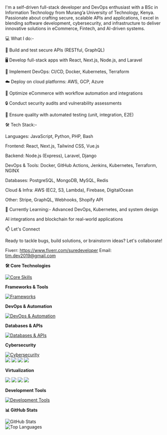 I'm a self-driven full-stack developer and DevOps enthusiast with a BSc in Information Technology from Murang’a University of Technology, Kenya. Passionate about crafting secure, scalable APIs and applications, I excel in blending software development, cybersecurity, and infrastructure to deliver innovative solutions in eCommerce, Fintech, and AI-driven systems.


💻 What I do:-

🔧 Build and test secure APIs (RESTful, GraphQL)

🖥️ Develop full-stack apps with React, Next.js, Node.js, and Laravel

🚀 Implement DevOps: CI/CD, Docker, Kubernetes, Terraform

☁️ Deploy on cloud platforms: AWS, GCP, Azure

🛒 Optimize eCommerce with workflow automation and integrations

🔒 Conduct security audits and vulnerability assessments

🧪 Ensure quality with automated testing (unit, integration, E2E)



🛠️ Tech Stack:-

Languages: JavaScript, Python, PHP, Bash

Frontend: React, Next.js, Tailwind CSS, Vue.js

Backend: Node.js (Express), Laravel, Django

DevOps & Tools: Docker, GitHub Actions, Jenkins, Kubernetes, Terraform, NGINX

Databases: PostgreSQL, MongoDB, MySQL, Redis

Cloud & Infra: AWS (EC2, S3, Lambda), Firebase, DigitalOcean

Other: Stripe, GraphQL, Webhooks, Shopify API



🌱 Currently Learning:-
Advanced DevOps, Kubernetes, and system design

AI integrations and blockchain for real-world applications



📫 Let's Connect

Ready to tackle bugs, build solutions, or brainstorm ideas? Let's collaborate!

Fiverr: https://www.fiverr.com/suredeveloper
Email: tim.dev2019@gmail.com

**🛠️ Core Technologies**

[![Core Skills](https://skillicons.dev/icons?i=js,python,php,bash,react,nextjs,tailwind,vue,nodejs,laravel,django,flutter)](https://skillicons.dev)

**Frameworks & Tools**

[![Frameworks](https://skillicons.dev/icons?i=redux,express,nuxtjs,sass,graphql,postman,composer,shopify)](https://skillicons.dev)

**DevOps & Automation**

[![DevOps & Automation](https://skillicons.dev/icons?i=docker,kubernetes,terraform,jenkins,aws,gcp,azure,githubactions,ansible,prometheus,grafana)](https://skillicons.dev)

**Databases & APIs**

[![Databases & APIs](https://skillicons.dev/icons?i=postgres,mongodb,mysql,redis,firebase,stripe)](https://skillicons.dev)

**Cybersecurity**

[![Cybersecurity](https://skillicons.dev/icons?i=linux)](https://skillicons.dev)  
<img src="https://img.shields.io/badge/Burp%20Suite-FF5733?style=flat&logo=burpsuite&logoColor=white"/> 
<img src="https://img.shields.io/badge/Wireshark-1679A7?style=flat&logo=wireshark&logoColor=white"/> 
<img src="https://img.shields.io/badge/Kali%20Linux-557C94?style=flat&logo=kali-linux&logoColor=white"/> 
<img src="https://img.shields.io/badge/Metasploit-000000?style=flat&logo=metasploit&logoColor=red"/>

**Virtualization**

<img src="https://img.shields.io/badge/Proxmox-E57000?style=flat&logo=proxmox&logoColor=black"/> 
<img src="https://img.shields.io/badge/VMware-607078?style=flat&logo=vmware&logoColor=white"/> 
<img src="https://img.shields.io/badge/VirtualBox-183A61?style=flat&logo=virtualbox&logoColor=white"/> 
<img src="https://img.shields.io/badge/Hyper--V-0078D6?style=flat&logo=microsoft&logoColor=white"/>

**Development Tools**

[![Development Tools](https://skillicons.dev/icons?i=vscode,git,npm)](https://skillicons.dev)

**📊 GitHub Stats**

![GitHub Stats](https://github-readme-stats.vercel.app/api?username=Timdev0x&show_icons=true&theme=dark)  
![Top Languages](https://github-readme-stats.vercel.app/api/top-langs/?username=Timdev0x&layout=compact&theme=dark)  
